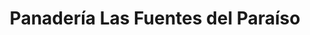 ---
title: "Panadería Las Fuentes del Paraíso"
url: /caracas/panaderia-las-fuentes-del-paraiso/
shop: panadería
---